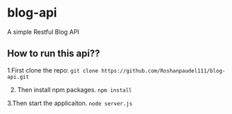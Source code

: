 # blog-api
A simple Restful Blog API

## How to run this api??

1.First clone the repo:
```git clone https://github.com/Roshanpaudel111/blog-api.git```

2. Then install npm packages.
```npm install```

3.Then start the applicaiton.
```node server.js```
